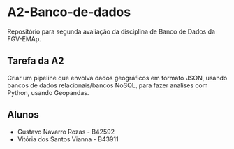 # A2-Banco-de-dados
Repositório para segunda avaliação da disciplina de Banco de Dados da FGV-EMAp.

## Tarefa da A2
Criar um pipeline que envolva dados geográficos em formato JSON, usando bancos de dados relacionais/bancos NoSQL, para fazer analises com Python, usando Geopandas.

## Alunos
- Gustavo Navarro Rozas - B42592
- Vitória dos Santos Vianna - B43911
